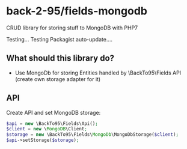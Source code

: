 # back-2-95/fields-mongodb

CRUD library for storing stuff to MongoDB with PHP7

Testing... Testing Packagist auto-update....

## What should this library do? ##

- Use MongoDb for storing Entities handled by \BackTo95\Fields API (create own storage adapter for it)

## API

Create API and set MongoDB storage:

```PHP
$api = new \BackTo95\Fields\Api();
$client = new \MongoDB\Client;
$storage = new \BackTo95\Fields\MongoDb\MongoDbStorage($client);
$api->setStorage($storage);
```
